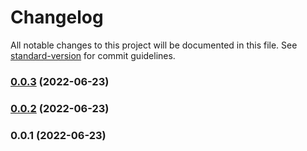 # Changelog

All notable changes to this project will be documented in this file. See [standard-version](https://github.com/conventional-changelog/standard-version) for commit guidelines.

### [0.0.3](https://github.com/prescindivel/fezinha/compare/v0.0.1...v0.0.3) (2022-06-23)

### [0.0.2](https://github.com/prescindivel/fezinha/compare/v0.0.1...v0.0.2) (2022-06-23)

### 0.0.1 (2022-06-23)
